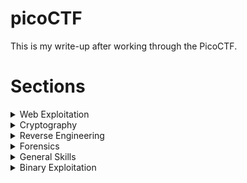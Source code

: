 # picoCTF

This is my write-up after working through the PicoCTF. 

# Sections

<details>
<summary>Web Exploitation</summary>
  
|Question|Points|
|--------|------|
|[GET aHEAD](./Web%20Exploitation/GET%20aHEAD.md)|20|
</details>

<details>
<summary>Cryptography</summary>
  
|Question|Points|
|--------|------|
|[Mod 26](./Cryptography/Mod%2026.md)|10|
|[Mind your Ps and Qs](./Cryptography/Mind%20your%20Ps%20and%20Qs.md)|20|

</details>

<details>
<summary>Reverse Engineering</summary>
  
|Question|Points|
|--------|------|
|[Transformation](./Reverse%20Engineering/Transformation.md)|20|
</details>

<details>
<summary>Forensics</summary>
  
|Question|Points|
|--------|------|
|[information](./Forensics/information.md)|10|
</details>

<details>

<summary>General Skills</summary>

|Question|Points|
|--------|------|
|[Obedient Cat](./General%20Skills/Obedient%20Cat.md)|5|
|[Python Wrangling](./General%20Skills/Python%20Wrangling.md)|10|
|[Wave a flag](./General%20Skills/Wave%20a%20flag.md)|10|
|[Nice netcat...](./General%20Skills/Nice%20netcat....md)|15|
|[Static ain't always noise](./General%20Skills/Static%20ain't%20always%20noise.md)|20|
|[Tab, Tab, Attack](./General%20Skills/Tab%2C%20Tab%2C%20Attack.md)|20|
</details>

<details>

<summary>Binary Exploitation</summary>

|Question|Points|
|--------|------|
|[Stonks](./Binary%20Exploitation/Stonks.md)|20|

</details>
